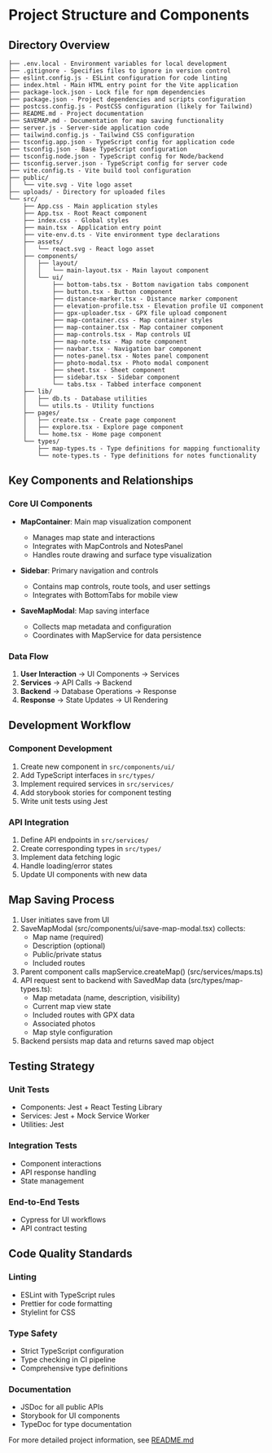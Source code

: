 # Project Structure and Components

## Directory Overview

```
├── .env.local - Environment variables for local development
├── .gitignore - Specifies files to ignore in version control
├── eslint.config.js - ESLint configuration for code linting
├── index.html - Main HTML entry point for the Vite application
├── package-lock.json - Lock file for npm dependencies
├── package.json - Project dependencies and scripts configuration
├── postcss.config.js - PostCSS configuration (likely for Tailwind)
├── README.md - Project documentation
├── SAVEMAP.md - Documentation for map saving functionality
├── server.js - Server-side application code
├── tailwind.config.js - Tailwind CSS configuration
├── tsconfig.app.json - TypeScript config for application code
├── tsconfig.json - Base TypeScript configuration
├── tsconfig.node.json - TypeScript config for Node/backend
├── tsconfig.server.json - TypeScript config for server code
├── vite.config.ts - Vite build tool configuration
├── public/
│   └── vite.svg - Vite logo asset
├── uploads/ - Directory for uploaded files
└── src/
    ├── App.css - Main application styles
    ├── App.tsx - Root React component
    ├── index.css - Global styles
    ├── main.tsx - Application entry point
    ├── vite-env.d.ts - Vite environment type declarations
    ├── assets/
    │   └── react.svg - React logo asset
    ├── components/
    │   ├── layout/
    │   │   └── main-layout.tsx - Main layout component
    │   └── ui/
    │       ├── bottom-tabs.tsx - Bottom navigation tabs component
    │       ├── button.tsx - Button component
    │       ├── distance-marker.tsx - Distance marker component
    │       ├── elevation-profile.tsx - Elevation profile UI component
    │       ├── gpx-uploader.tsx - GPX file upload component
    │       ├── map-container.css - Map container styles
    │       ├── map-container.tsx - Map container component
    │       ├── map-controls.tsx - Map controls UI
    │       ├── map-note.tsx - Map note component
    │       ├── navbar.tsx - Navigation bar component
    │       ├── notes-panel.tsx - Notes panel component
    │       ├── photo-modal.tsx - Photo modal component
    │       ├── sheet.tsx - Sheet component
    │       ├── sidebar.tsx - Sidebar component
    │       └── tabs.tsx - Tabbed interface component
    ├── lib/
    │   ├── db.ts - Database utilities
    │   └── utils.ts - Utility functions
    ├── pages/
    │   ├── create.tsx - Create page component
    │   ├── explore.tsx - Explore page component
    │   └── home.tsx - Home page component
    └── types/
        ├── map-types.ts - Type definitions for mapping functionality
        └── note-types.ts - Type definitions for notes functionality
```

## Key Components and Relationships

### Core UI Components
- **MapContainer**: Main map visualization component
  - Manages map state and interactions
  - Integrates with MapControls and NotesPanel
  - Handles route drawing and surface type visualization

- **Sidebar**: Primary navigation and controls
  - Contains map controls, route tools, and user settings
  - Integrates with BottomTabs for mobile view

- **SaveMapModal**: Map saving interface
  - Collects map metadata and configuration
  - Coordinates with MapService for data persistence

### Data Flow
1. **User Interaction** → UI Components → Services
2. **Services** → API Calls → Backend
3. **Backend** → Database Operations → Response
4. **Response** → State Updates → UI Rendering

## Development Workflow

### Component Development
1. Create new component in `src/components/ui/`
2. Add TypeScript interfaces in `src/types/`
3. Implement required services in `src/services/`
4. Add storybook stories for component testing
5. Write unit tests using Jest

### API Integration
1. Define API endpoints in `src/services/`
2. Create corresponding types in `src/types/`
3. Implement data fetching logic
4. Handle loading/error states
5. Update UI components with new data

## Map Saving Process

1. User initiates save from UI
2. SaveMapModal (src/components/ui/save-map-modal.tsx) collects:
   - Map name (required)
   - Description (optional)
   - Public/private status
   - Included routes
3. Parent component calls mapService.createMap() (src/services/maps.ts)
4. API request sent to backend with SavedMap data (src/types/map-types.ts):
   - Map metadata (name, description, visibility)
   - Current map view state
   - Included routes with GPX data
   - Associated photos
   - Map style configuration
5. Backend persists map data and returns saved map object

## Testing Strategy

### Unit Tests
- Components: Jest + React Testing Library
- Services: Jest + Mock Service Worker
- Utilities: Jest

### Integration Tests
- Component interactions
- API response handling
- State management

### End-to-End Tests
- Cypress for UI workflows
- API contract testing

## Code Quality Standards

### Linting
- ESLint with TypeScript rules
- Prettier for code formatting
- Stylelint for CSS

### Type Safety
- Strict TypeScript configuration
- Type checking in CI pipeline
- Comprehensive type definitions

### Documentation
- JSDoc for all public APIs
- Storybook for UI components
- TypeDoc for type documentation

For more detailed project information, see [README.md](README.md)
